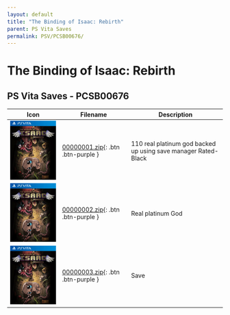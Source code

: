 ```yaml
---
layout: default
title: "The Binding of Isaac: Rebirth"
parent: PS Vita Saves
permalink: PSV/PCSB00676/
---
```

# The Binding of Isaac: Rebirth

## PS Vita Saves - PCSB00676

| Icon | Filename | Description |
|------|----------|-------------|
| ![The Binding of Isaac: Rebirth](icon0.png) | [00000001.zip](00000001.zip){: .btn .btn-purple } | 110 real platinum god backed up using save manager  Rated-Black  |
| ![The Binding of Isaac: Rebirth](icon0.png) | [00000002.zip](00000002.zip){: .btn .btn-purple } | Real platinum God  |
| ![The Binding of Isaac: Rebirth](icon0.png) | [00000003.zip](00000003.zip){: .btn .btn-purple } | Save  |
